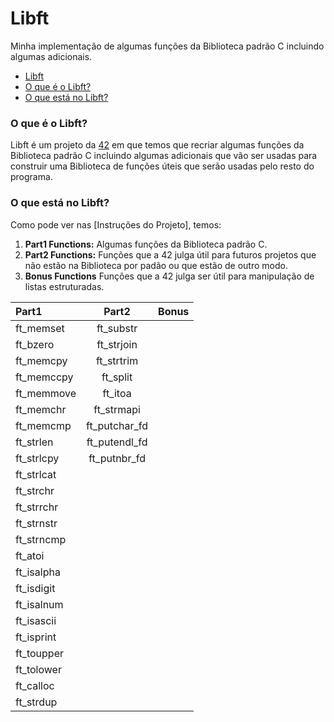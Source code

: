 # Libft
Minha implementação de algumas funções da Biblioteca padrão C incluindo algumas adicionais.

- [Libft](#libft)
- [O que é o Libft?](#o-que---o-libft-)
- [O que está no Libft?](#o-que-est--no-libft)

<a name="o-que---o-libft-"></a>
### O que é o Libft?
Libft é um projeto da [42](https://www.42sp.org.br "42sp") em que temos que recriar algumas funções da Biblioteca padrão C incluindo algumas adicionais que vão ser usadas para construir uma Biblioteca de funções úteis que serão usadas pelo resto do programa.

<a name="o-que-est--no-libft"></a>
### O que está no Libft?
Como pode ver nas [Instruções do Projeto], temos:

1. **Part1 Functions:** Algumas funções da Biblioteca padrão C.
2. **Part2 Functions:** Funções que a 42 julga útil para futuros projetos que não estão na Biblioteca por padão ou que estão de outro modo.
3. **Bonus Functions** Funções que a 42 julga ser útil para manipulação de listas estruturadas.

Part1 | Part2 | Bonus
:----|:----:|----:
ft_memset   | ft_substr     |
ft_bzero    | ft_strjoin    |
ft_memcpy   | ft_strtrim    |
ft_memccpy  | ft_split      |
ft_memmove  | ft_itoa       |
ft_memchr   | ft_strmapi    |
ft_memcmp   | ft_putchar_fd |
ft_strlen   | ft_putendl_fd |
ft_strlcpy  | ft_putnbr_fd  |
ft_strlcat  | 
ft_strchr   |
ft_strrchr  |
ft_strnstr  |
ft_strncmp  |
ft_atoi     |
ft_isalpha  |
ft_isdigit  |
ft_isalnum  |
ft_isascii  |
ft_isprint  |
ft_toupper  |
ft_tolower  |
ft_calloc   |
ft_strdup   |
